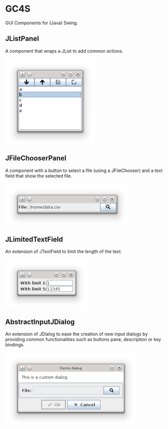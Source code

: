 GC4S
========================

GUI Components for (Java) Swing.

JListPanel
------------
A component that wraps a JList to add common actions.

![JListPanel](https://raw.githubusercontent.com/hlfernandez/GC4S/master/screenshots/JListPanel.png)

JFileChooserPanel
------------
A component with a button to select a file (using a JFileChooser) and a text field that show the selected file.

![JFileChooserPanel](https://raw.githubusercontent.com/hlfernandez/GC4S/master/screenshots/JFileChooserPanel.png)

JLimitedTextField
------------
An extension of JTextField to limit the length of the text.

![JLimitedTextField](https://raw.githubusercontent.com/hlfernandez/GC4S/master/screenshots/JLimitedTextField.png)

AbstractInputJDialog
------------
An extension of JDialog to ease the creation of new input dialogs by providing common functionalities such as buttons pane, description or key bindings.

![AbstractInputJDialog](https://raw.githubusercontent.com/hlfernandez/GC4S/master/screenshots/AbstractInputJDialog.png)